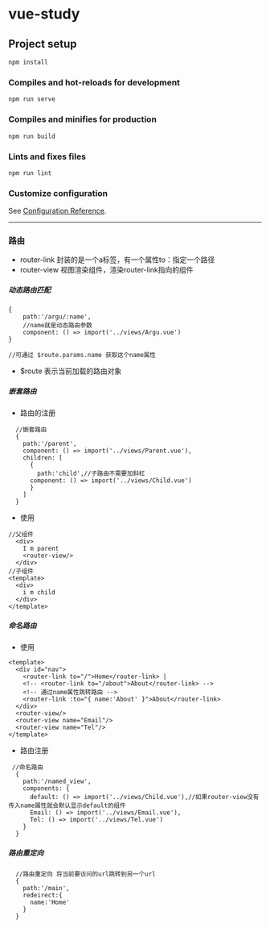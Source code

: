 # vue-study

## Project setup
```
npm install
```

### Compiles and hot-reloads for development
```
npm run serve
```

### Compiles and minifies for production
```
npm run build
```

### Lints and fixes files
```
npm run lint
```

### Customize configuration
See [Configuration Reference](https://cli.vuejs.org/config/).

---
### 路由
- router-link 封装的是一个a标签，有一个属性to：指定一个路径
- router-view 视图渲染组件，渲染router-link指向的组件
##### 动态路由匹配
```
{
    path:'/argu/:name',
    //name就是动态路由参数
    component: () => import('../views/Argu.vue')
}

//可通过 $route.params.name 获取这个name属性
```
- $route 表示当前加载的路由对象 
##### 嵌套路由
- 路由的注册
```
  //嵌套路由
  {
    path:'/parent',
    component: () => import('../views/Parent.vue'),
    children: [
      {
        path:'child',//子路由不需要加斜杠
      component: () => import('../views/Child.vue')
      }
    ]
  }
```
- 使用
```
//父组件
  <div>
    I m parent
    <router-view/>
  </div>
//子组件
<template>
  <div>
    i m child
  </div>
</template>
```
##### 命名路由
- 使用
```
<template>
  <div id="nav">
    <router-link to="/">Home</router-link> |
    <!-- <router-link to="/about">About</router-link> -->
    <!-- 通过name属性跳转路由 -->
    <router-link :to="{ name:'About' }">About</router-link>
  </div>
  <router-view/>
  <router-view name="Email"/>
  <router-view name="Tel"/>
</template>
```
- 路由注册
```
 //命名路由
  {
    path:'/named_view',
    components: {
      default: () => import('../views/Child.vue'),//如果router-view没有传入name属性就会默认显示default的组件
      Email: () => import('../views/Email.vue'),
      Tel: () => import('../views/Tel.vue')
    }
  }

```
##### 路由重定向
```
  //路由重定向 将当前要访问的url跳转到另一个url
  {
    path:'/main',
    redeirect:{
      name:'Home'
    }
  }
```